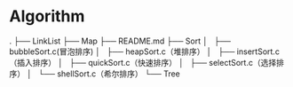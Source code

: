 # Algorithm
.
├── LinkList
├── Map
├── README.md
├── Sort
│   ├── bubbleSort.c(冒泡排序)
│   ├── heapSort.c（堆排序）
│   ├── insertSort.c（插入排序）
│   ├── quickSort.c（快速排序）
│   ├── selectSort.c（选择排序）
│   └── shellSort.c（希尔排序）
└── Tree


